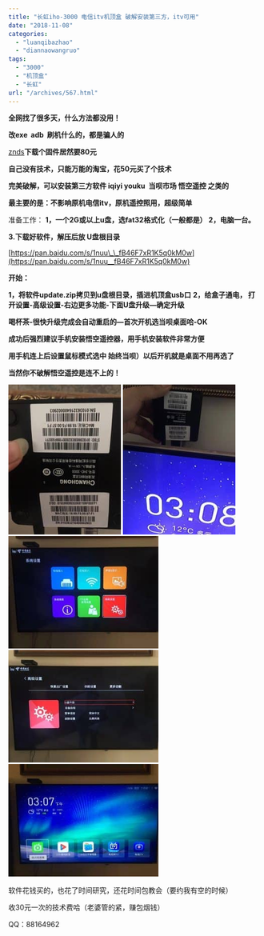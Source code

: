 ```yaml
---
title: "长虹iho-3000 电信itv机顶盒 破解安装第三方，itv可用"
date: "2018-11-08"
categories: 
  - "luanqibazhao"
  - "diannaowangruo"
tags: 
  - "3000"
  - "机顶盒"
  - "长虹"
url: "/archives/567.html"
---
```


**全网找了很多天，什么方法都没用！**

**改exe  adb  刷机什么的，都是骗人的**

[znds](#)**下载个固件居然要80元**

**自己没有技术，只能万能的淘宝，花50元买了个技术**

**完美破解，可以安装第三方软件 iqiyi youku  当呗市场 悟空遥控 之类的**

**最主要的是：不影响原机电信itv，原机遥控照用，超级简单**

准备工作： **1，一个2G或以上u盘，选fat32格式化（一般都是）** **2，电脑一台。**

**3.下载好软件，解压后放 U盘根目录**

[](https://pan.baidu.com/s/1nuu__fB46F7xR1K5q0kM0w)[https://pan.baidu.com/s/1nuu\_\_fB46F7xR1K5q0kM0w](https://pan.baidu.com/s/1nuu__fB46F7xR1K5q0kM0w)

**开始：**

**1，将软件update.zip拷贝到u盘根目录，插进机顶盒usb口** **2，给盒子通电， 打开设置-高级设置-右边更多功能-下面U盘升级—确定升级**

**喝杯茶-很快升级完成会自动重启的—首次开机选当呗桌面哈-OK**

**成功后强烈建议手机安装悟空遥控器，用手机安装软件非常方便**

**用手机连上后设置鼠标模式选中 始终当呗）以后开机就是桌面不用再选了**

**当然你不破解悟空遥控是连不上的！**

![](/images/2018/11/21449dd18275db95cd2ebd987a681583.jpg) ![](/images/2018/11/dfabf5abf0a3932bd0239197ebe9a48d.jpg) ![](/images/2018/11/55abb8101a27d9e1cac9230f314fb54a.jpg) ![](/images/2018/11/202e05f220e663bf4c2787e4db5f153c.jpg) ![](/images/2018/11/7712a4a4f19d05b20c714c962faef291.jpg)

软件花钱买的，也花了时间研究，还花时间包教会（要约我有空的时候）

收30元一次的技术费哈（老婆管的紧，赚包烟钱）

QQ：88164962
